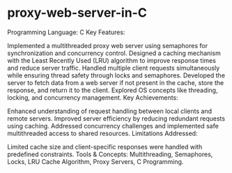 # proxy-web-server-in-C

Programming Language: C
Key Features:

Implemented a multithreaded proxy web server using semaphores for synchronization and concurrency control.
Designed a caching mechanism with the Least Recently Used (LRU) algorithm to improve response times and reduce server traffic.
Handled multiple client requests simultaneously while ensuring thread safety through locks and semaphores.
Developed the server to fetch data from a web server if not present in the cache, store the response, and return it to the client.
Explored OS concepts like threading, locking, and concurrency management.
Key Achievements:

Enhanced understanding of request handling between local clients and remote servers.
Improved server efficiency by reducing redundant requests using caching.
Addressed concurrency challenges and implemented safe multithreaded access to shared resources.
Limitations Addressed:

Limited cache size and client-specific responses were handled with predefined constraints.
Tools & Concepts:
Multithreading, Semaphores, Locks, LRU Cache Algorithm, Proxy Servers, C Programming.
